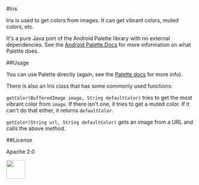 #Iris

Iris is used to get colors from images. It can get vibrant colors, muted colors, etc.

It's a pure Java port of the Android Palette library with no external dependencies.
See the [Android Palette Docs](https://developer.android.com/reference/android/support/v7/graphics/Palette.html) for more information on what Palette does.

##Usage

You can use Palette directly (again, see the [Palette docs](https://developer.android.com/reference/android/support/v7/graphics/Palette.html) for more info).

There is also an Iris class that has some commonly used functions:

`getColor(BufferedImage image, String defaultColor)` tries to get the most vibrant color from `image`. If there isn't one, it tries to get a muted color. If it can't do that either, it returns `defaultColor`.

`getColor(String url, String defaultColor)` gets an image from a URL and calls the above method.

##License

Apache 2.0

<img src="http://i.imgur.com/fV5E45O.png" width="50px" height="50px"/>

